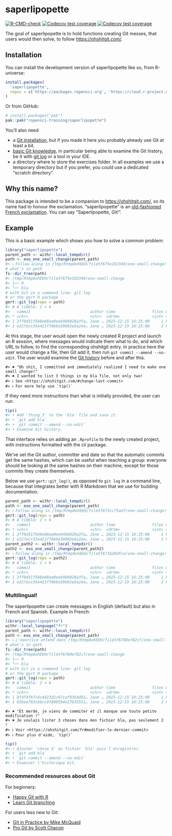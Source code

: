 
<!-- README.md is generated from README.Rmd. Please edit that file -->

# saperlipopette

<!-- badges: start -->

[![R-CMD-check](https://github.com/ropensci-training/saperlipopette/actions/workflows/R-CMD-check.yaml/badge.svg)](https://github.com/ropensci-training/saperlipopette/actions/workflows/R-CMD-check.yaml)
[![Codecov test
coverage](https://codecov.io/gh/ropensci-training/saperlipopette/graph/badge.svg)](https://app.codecov.io/gh/ropensci-training/saperlipopette)
[![Codecov test
coverage](https://codecov.io/gh/maelle/saperlipopette/graph/badge.svg)](https://app.codecov.io/gh/maelle/saperlipopette)
<!-- badges: end -->

The goal of saperlipopette is to hold functions creating Git messes,
that users would then solve, to follow <https://ohshitgit.com/>.

## Installation

You can install the development version of saperlipopette like so, from
R-universe:

``` r
install.packages(
  'saperlipopette', 
  repos = c('https://packages.ropensci.org', 'https://cloud.r-project.org')
)
```

Or from GitHub:

``` r
# install.packages("pak")
pak::pak("ropensci-training/saperlipopette")
```

You’ll also need

- a [Git installation](https://happygitwithr.com/install-git), but if
  you made it here you probably already use Git at least a bit.
- [basic Git knowledge](#recommended-resources-about-git), in particular
  being able to examine the Git history, be it with [git
  log](https://git-scm.com/book/en/v2/Git-Basics-Viewing-the-Commit-History)
  or a tool in your IDE.
- a directory where to store the exercises folder. In all examples we
  use a temporary directory but if you prefer, you could use a dedicated
  “scratch directory”.

## Why this name?

This package is intended to be a companion to <https://ohshitgit.com/>,
so its name had to honour the exclamation. “saperlipopette” is an
[old-fashioned French
exclamation](https://en.wiktionary.org/wiki/saperlipopette). You can say
“Saperlipopette, Git!”.

## Example

This is a basic example which shows you how to solve a common problem:

``` r
library("saperlipopette")
parent_path <- withr::local_tempdir()
path <- exo_one_small_change(parent_path)
#> ℹ Follow along in /tmp/Rtmp8ohEEH/file5f675e102349/one-small-change!
# what's in path
fs::dir_tree(path)
#> /tmp/Rtmp8ohEEH/file5f675e102349/one-small-change
#> ├── R
#> └── bla
# with Git in a command line: git log
# or the gert R package
gert::git_log(repo = path)
#> # A tibble: 2 × 6
#>   commit                          author time                files merge message
#> * <chr>                           <chr>  <dttm>              <int> <lgl> <chr>  
#> 1 2ff0d31f566e68ae0ee94b6028a3fa… Jane … 2023-12-15 16:25:00     1 FALSE "feat:…
#> 2 e227ecc55e421f70b6e30602e6a2ee… Jane … 2023-12-15 16:25:00     2 FALSE "First…
```

At this stage, the user would open the newly created R project and
launch an R session, where messages would indicate them what to do, and
which URL to follow, to find the corresponding ohshitgit entry. In
practice here the user would change a file, then Git add it, then run
`git commit --amend --no-edit`. The user would examine the [Git
history](https://git-scm.com/book/en/v2/Git-Basics-Viewing-the-Commit-History)
before and after this.

    #> ✖ "Oh shit, I committed and immediately realized I need to make one small change!"
    #> ✖ I wanted to list 3 things in my bla file, not only two!
    #> ℹ See <https://ohshitgit.com/#change-last-commit>
    #> ℹ For more help use `tip()`

If they need more instructions than what is initially provided, the user
can run:

``` r
tip()
#> • Add 'thing 3' to the 'bla' file and save it.
#> • `git add bla`
#> • `git commit --amend --no-edit`
#> • Examine Git history.
```

That interface relies on adding an `.Rprofile` to the newly created
project, with instructions formatted with the cli package.

We’ve set the Git author, committer and date so that the automatic
commits get the same hashes, which can be useful when teaching a group:
everyone should be looking at the same hashes on their machine, except
for those commits they create themselves.

Below we use `gert::git_log()`, as opposed to `git log` in a command
line, because that integrates better with R Markdown that we use for
building documentation.

``` r
parent_path <- withr::local_tempdir()
path <- exo_one_small_change(parent_path)
#> ℹ Follow along in /tmp/Rtmp8ohEEH/file5f673cc75ae7/one-small-change!
gert::git_log(repo = path)
#> # A tibble: 2 × 6
#>   commit                          author time                files merge message
#> * <chr>                           <chr>  <dttm>              <int> <lgl> <chr>  
#> 1 2ff0d31f566e68ae0ee94b6028a3fa… Jane … 2023-12-15 16:25:00     1 FALSE "feat:…
#> 2 e227ecc55e421f70b6e30602e6a2ee… Jane … 2023-12-15 16:25:00     2 FALSE "First…
parent_path2 <- withr::local_tempdir()
path2 <- exo_one_small_change(parent_path2)
#> ℹ Follow along in /tmp/Rtmp8ohEEH/file5f671b28dfce/one-small-change!
gert::git_log(repo = path2)
#> # A tibble: 2 × 6
#>   commit                          author time                files merge message
#> * <chr>                           <chr>  <dttm>              <int> <lgl> <chr>  
#> 1 2ff0d31f566e68ae0ee94b6028a3fa… Jane … 2023-12-15 16:25:00     1 FALSE "feat:…
#> 2 e227ecc55e421f70b6e30602e6a2ee… Jane … 2023-12-15 16:25:00     2 FALSE "First…
```

### Multilingual!

The saperlipopette can create messages in English (default) but also in
French and Spanish. Example in French:

``` r
library("saperlipopette")
withr::local_language("fr")
parent_path <- withr::local_tempdir()
path <- exo_one_small_change(parent_path)
#> ℹ L'exercice attend dans /tmp/Rtmp8ohEEH/file5f6760e782cf/one-small-change !
# what's in path
fs::dir_tree(path)
#> /tmp/Rtmp8ohEEH/file5f6760e782cf/one-small-change
#> ├── R
#> └── bla
# with Git in a command line: git log
# or the gert R package
gert::git_log(repo = path)
#> # A tibble: 2 × 6
#>   commit                          author time                files merge message
#> * <chr>                           <chr>  <dttm>              <int> <lgl> <chr>  
#> 1 8f4f4f6fc6c4423d2c67caf93bdd92… Jane … 2023-12-15 16:25:00     1 FALSE "feat:…
#> 2 65bee703cbbcc9f809594e17835551… Jane … 2023-12-15 16:25:00     2 FALSE "Premi…
```

    #> ✖ "Et merde, je viens de commiter et il manque une toute petite modification !"
    #> ✖ Je voulais lister 3 choses dans mon fichier bla, pas seulement 2 !
    #> ℹ Voir <https://ohshitgit.com/fr#modifier-le-dernier-commit>
    #> ℹ Pour plus d'aide, `tip()`

``` r
tip()
#> • Ajouter 'chose 3' au fichier 'bla' puis l'enregistrer.
#> • `git add bla`
#> • `git commit --amend --no-edit`
#> • Examiner l'historique Git.
```

### Recommended resources about Git

For beginners:

- [Happy Git with R](https://happygitwithr.com/)
- [Learn Git branching](https://learngitbranching.js.org/)

For users less new to Git:

- [Git in Practice by Mike
  McQuaid](https://masalmon.eu/2023/11/01/reading-notes-git-in-practice/)
- [Pro Git by Scott
  Chacon](https://masalmon.eu/2024/01/19/pro-git-scott-chacon-reading-notes/)
